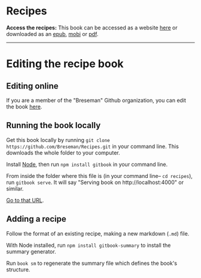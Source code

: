 # Recipes

**Access the recipes:** This book can be accessed as a website [here](https://breseman.gitbooks.io/recipes/content/) or downloaded as an [epub](https://www.gitbook.com/download/epub/book/breseman/recipes), [mobi](https://www.gitbook.com/download/mobi/book/breseman/recipes) or [pdf](https://www.gitbook.com/download/pdf/book/breseman/recipes).

---

# Editing the recipe book

## Editing online
If you are a member of the "Breseman" Github organization, you can edit the book [here](https://www.gitbook.com/book/breseman/recipes/edit).

## Running the book locally

Get this book locally by running `git clone https://github.com/Breseman/Recipes.git` in your command line. This downloads the whole folder to your computer.

Install [Node](https://nodejs.org/en/), then run `npm install gitbook` in your command line.

From inside the folder where this file is (in your command line– `cd recipes`), run `gitbook serve`. It will say "Serving book on http://localhost:4000" or similar.

[Go to that URL](http://localhost:4000).

## Adding a recipe

Follow the format of an existing recipe, making a new markdown (`.md`) file.

With Node installed, run `npm install gitbook-summary` to install the summary generator.

Run `book sm` to regenerate the summary file which defines the book's structure.
